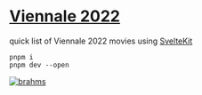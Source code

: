 # [Viennale 2022](https://viennale2022.vercel.app/)
quick list of Viennale 2022 movies using [SvelteKit](https://kit.svelte.dev/)

```
pnpm i
pnpm dev --open
```

[![brahms](https://github-readme-stats.vercel.app/api/pin/?username=patrik64&repo=viennale2022&theme=light
)](https://viennale2022.vercel.app/)
